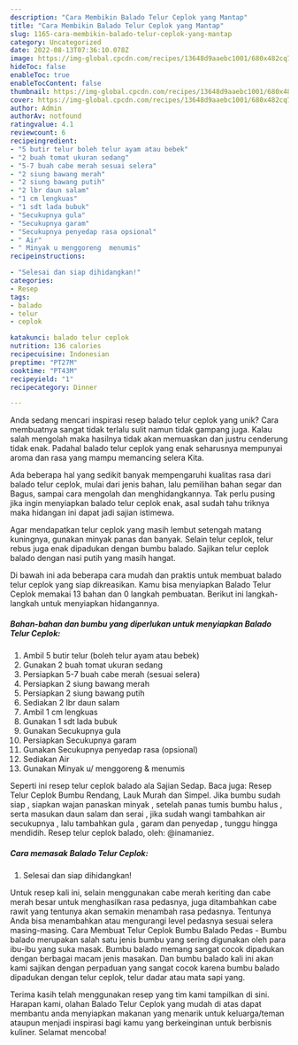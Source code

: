 ```yaml
---
description: "Cara Membikin Balado Telur Ceplok yang Mantap"
title: "Cara Membikin Balado Telur Ceplok yang Mantap"
slug: 1165-cara-membikin-balado-telur-ceplok-yang-mantap
category: Uncategorized
date: 2022-08-13T07:36:10.078Z
image: https://img-global.cpcdn.com/recipes/13648d9aaebc1001/680x482cq70/balado-telur-ceplok-foto-resep-utama.jpg
hideToc: false
enableToc: true
enableTocContent: false
thumbnail: https://img-global.cpcdn.com/recipes/13648d9aaebc1001/680x482cq70/balado-telur-ceplok-foto-resep-utama.jpg
cover: https://img-global.cpcdn.com/recipes/13648d9aaebc1001/680x482cq70/balado-telur-ceplok-foto-resep-utama.jpg
author: Admin
authorAv: notfound
ratingvalue: 4.1
reviewcount: 6
recipeingredient:
- "5 butir telur boleh telur ayam atau bebek"
- "2 buah tomat ukuran sedang"
- "5-7 buah cabe merah sesuai selera"
- "2 siung bawang merah"
- "2 siung bawang putih"
- "2 lbr daun salam"
- "1 cm lengkuas"
- "1 sdt lada bubuk"
- "Secukupnya gula"
- "Secukupnya garam"
- "Secukupnya penyedap rasa opsional"
- " Air"
- " Minyak u menggoreng  menumis"
recipeinstructions:

- "Selesai dan siap dihidangkan!"
categories:
- Resep
tags:
- balado
- telur
- ceplok

katakunci: balado telur ceplok 
nutrition: 136 calories
recipecuisine: Indonesian
preptime: "PT27M"
cooktime: "PT43M"
recipeyield: "1"
recipecategory: Dinner

---
```





Anda sedang mencari inspirasi resep balado telur ceplok yang unik? Cara membuatnya sangat tidak terlalu sulit namun tidak gampang juga. Kalau salah mengolah maka hasilnya tidak akan memuaskan dan justru cenderung tidak enak. Padahal balado telur ceplok yang enak seharusnya mempunyai aroma dan rasa yang mampu memancing selera Kita.





Ada beberapa hal yang sedikit banyak mempengaruhi kualitas rasa dari balado telur ceplok, mulai dari jenis bahan, lalu pemilihan bahan segar dan Bagus, sampai cara mengolah dan menghidangkannya. Tak perlu pusing jika ingin menyiapkan balado telur ceplok enak,      asal sudah tahu triknya maka hidangan ini dapat jadi sajian istimewa.














Agar mendapatkan telur ceplok yang masih lembut setengah matang kuningnya, gunakan minyak panas dan banyak. Selain telur ceplok, telur rebus juga enak dipadukan dengan bumbu balado. Sajikan telur ceplok balado dengan nasi putih yang masih hangat.






Di bawah ini ada beberapa cara mudah dan praktis untuk membuat balado telur ceplok yang siap dikreasikan. Kamu bisa menyiapkan Balado Telur Ceplok memakai 13 bahan dan 0 langkah pembuatan. Berikut ini langkah-langkah untuk menyiapkan hidangannya.

<!--inarticleads1-->

##### Bahan-bahan dan bumbu yang diperlukan untuk menyiapkan Balado Telur Ceplok:

1. Ambil 5 butir telur (boleh telur ayam atau bebek)
1. Gunakan 2 buah tomat ukuran sedang
1. Persiapkan 5-7 buah cabe merah (sesuai selera)
1. Persiapkan 2 siung bawang merah
1. Persiapkan 2 siung bawang putih
1. Sediakan 2 lbr daun salam
1. Ambil 1 cm lengkuas
1. Gunakan 1 sdt lada bubuk
1. Gunakan Secukupnya gula
1. Persiapkan Secukupnya garam
1. Gunakan Secukupnya penyedap rasa (opsional)
1. Sediakan  Air
1. Gunakan  Minyak u/ menggoreng &amp; menumis


Seperti ini resep telur ceplok balado ala Sajian Sedap. Baca juga: Resep Telur Ceplok Bumbu Rendang, Lauk Murah dan Simpel. Jika bumbu sudah siap , siapkan wajan panaskan minyak , setelah panas tumis bumbu halus , serta masukan daun salam dan serai , jika sudah wangi tambahkan air secukupnya , lalu tambahkan gula , garam dan penyedap , tunggu hingga mendidih. Resep telur ceplok balado, oleh: @inamaniez. 

<!--inarticleads2-->

##### Cara memasak Balado Telur Ceplok:


1. Selesai dan siap dihidangkan!

Untuk resep kali ini, selain menggunakan cabe merah keriting dan cabe merah besar untuk menghasilkan rasa pedasnya, juga ditambahkan cabe rawit yang tentunya akan semakin menambah rasa pedasnya. Tentunya Anda bisa menambahkan atau mengurangi level pedasnya sesuai selera masing-masing. Cara Membuat Telur Ceplok Bumbu Balado Pedas - Bumbu balado merupakan salah satu jenis bumbu yang sering digunakan oleh para ibu-ibu yang suka masak. Bumbu balado memang sangat cocok dipadukan dengan berbagai macam jenis masakan. Dan bumbu balado kali ini akan kami sajikan dengan perpaduan yang sangat cocok karena bumbu balado dipadukan dengan telur ceplok, telur dadar atau mata sapi yang. 

Terima kasih telah menggunakan resep yang tim kami tampilkan di sini. Harapan kami, olahan Balado Telur Ceplok yang mudah di atas dapat membantu anda menyiapkan makanan yang menarik untuk keluarga/teman ataupun menjadi inspirasi bagi kamu yang berkeinginan untuk berbisnis kuliner. Selamat mencoba!
